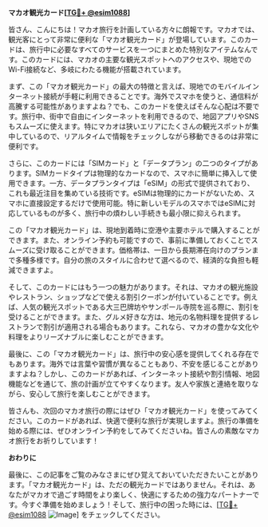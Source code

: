 **マカオ観光カード[[TG💪+ @esim1088](https://t.me/s/esim1088)]**

皆さん、こんにちは！マカオ旅行を計画している方々に朗報です。マカオでは、観光客にとって非常に便利な「マカオ観光カード」が登場しています。このカードは、旅行中に必要なすべてのサービスを一つにまとめた特別なアイテムなんです。このカードには、マカオの主要な観光スポットへのアクセスや、現地でのWi-Fi接続など、多岐にわたる機能が搭載されています。

まず、この「マカオ観光カード」の最大の特徴と言えば、現地でのモバイルインターネット接続が手軽に利用できることです。海外でスマホを使うと、通信料が高騰する可能性がありますよね？でも、このカードを使えばそんな心配は不要です。旅行中、街中で自由にインターネットを利用できるので、地図アプリやSNSもスムーズに使えます。特にマカオは狭いエリアにたくさんの観光スポットが集中しているので、リアルタイムで情報をチェックしながら移動できるのは非常に便利です。

さらに、このカードには「SIMカード」と「データプラン」の二つのタイプがあります。SIMカードタイプは物理的なカードなので、スマホに簡単に挿入して使用できます。一方、データプランタイプは「eSIM」の形式で提供されており、これも最近注目を集めている技術です。eSIMは物理的にカードがないため、スマホに直接設定するだけで使用可能。特に新しいモデルのスマホではeSIMに対応しているものが多く、旅行中の煩わしい手続きも最小限に抑えられます。

この「マカオ観光カード」は、現地到着時に空港や主要ホテルで購入することができます。また、オンライン予約も可能ですので、事前に準備しておくことでスムーズに受け取ることができます。価格帯は、一日から長期滞在向けのプランまで多種多様です。自分の旅のスタイルに合わせて選べるので、経済的な負担も軽減できますよ。

そして、このカードにはもう一つの魅力があります。それは、マカオの観光施設やレストラン、ショップなどで使える割引クーポンが付いていることです。例えば、人気の観光スポットである大三巴牌坊やサンポール寺院を巡る際に、割引を受けることができます。また、グルメ好きな方は、地元の名物料理を提供するレストランで割引が適用される場合もあります。これなら、マカオの豊かな文化や料理をよりリーズナブルに楽しむことができます。

最後に、この「マカオ観光カード」は、旅行中の安心感を提供してくれる存在でもあります。海外では言葉や習慣が異なることもあり、不安を感じることがありますよね？しかし、このカードがあれば、インターネット接続や割引情報、地図機能などを通じて、旅の計画が立てやすくなります。友人や家族と連絡を取りながら、安心して旅行を楽しむことができます。

皆さんも、次回のマカオ旅行の際にはぜひ「マカオ観光カード」を使ってみてください。このカードがあれば、快適で便利な旅行が実現しますよ。旅行の準備を始める際には、ぜひオンライン予約をしてみてくださいね。皆さんの素敵なマカオ旅行をお祈りしています！

**おわりに**

最後に、この記事をご覧のみなさまにぜひ覚えておいていただきたいことがあります。「マカオ観光カード」は、ただの観光カードではありません。それは、あなたがマカオで過ごす時間をより楽しく、快適にするための強力なパートナーです。今すぐ準備を始めましょう！そして、旅行中の困った時には、[[TG💪+ @esim1088](https://t.me/s/esim1088) ![Image](https://i.postimg.cc/Y0z9fWf4/image.png)] をチェックしてください。